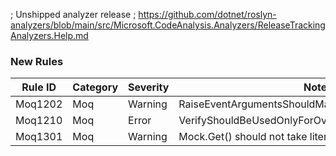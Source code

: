 ﻿; Unshipped analyzer release
; https://github.com/dotnet/roslyn-analyzers/blob/main/src/Microsoft.CodeAnalysis.Analyzers/ReleaseTrackingAnalyzers.Help.md

### New Rules
Rule ID | Category | Severity | Notes
--------|----------|----------|-------
Moq1202 | Moq | Warning | RaiseEventArgumentsShouldMatchEventSignatureAnalyzer
Moq1210 | Moq | Error | VerifyShouldBeUsedOnlyForOverridableMembersAnalyzer
Moq1301 | Moq      | Warning    | Mock.Get() should not take literals
